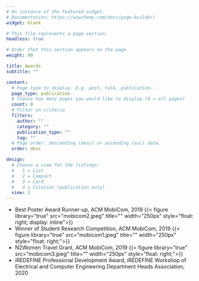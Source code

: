 ```yaml
---
# An instance of the Featured widget.
# Documentation: https://wowchemy.com/docs/page-builder/
widget: blank

# This file represents a page section.
headless: true

# Order that this section appears on the page.
weight: 90

title: Awards
subtitle: ""

content:
  # Page type to display. E.g. post, talk, publication...
  page_type: publication
  # Choose how many pages you would like to display (0 = all pages)
  count: 0
  # Filter on criteria
  filters:
    author: ""
    category: ""
    publication_type: ""
    tag: ""
  # Page order: descending (desc) or ascending (asc) date.
  order: desc

design:
  # Choose a view for the listings:
  #   1 = List
  #   2 = Compact
  #   3 = Card
  #   4 = Citation (publication only)
  view: 2
---
```

* Best Poster Award Runner-up, ACM MobiCom, 2019 {{< figure library="true" src="mobicom2.jpeg" title=""  width="250px" style="float: right; display: inline">}}   
* Winner of Student Research Competition, ACM MobiCom, 2019 {{< figure library="true" src="mobicom1.jpeg" title=""  width="250px" style="float: right;">}}  
* N2Women Travel Grant, ACM MobiCom, 2019  {{< figure library="true" src="mobicom3.jpeg" title=""  width="250px" style="float: right;">}}  
* iREDEFINE Professional Development Award, iREDEFINE Workshop of Electrical and Computer Engineering Department Heads Association, 2020





